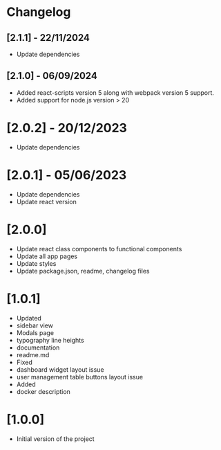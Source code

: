 # Changelog

## [2.1.1] - 22/11/2024

- Update dependencies

## [2.1.0] - 06/09/2024

- Added react-scripts version 5 along with webpack version 5 support.
- Added support for node.js version > 20

# [2.0.2] - 20/12/2023

- Update dependencies

# [2.0.1] - 05/06/2023

- Update dependencies
- Update react version

# [2.0.0] 

- Update react class components to functional components
- Update all app pages
- Update styles
- Update package.json, readme, changelog files

# [1.0.1]

- Updated
 - sidebar view
 - Modals page
 - typography line heights 
 - documentation 
 - readme.md
- Fixed
 - dashboard widget layout issue
 - user management table buttons layout issue
- Added
 - docker description

# [1.0.0]

- Initial version of the project
